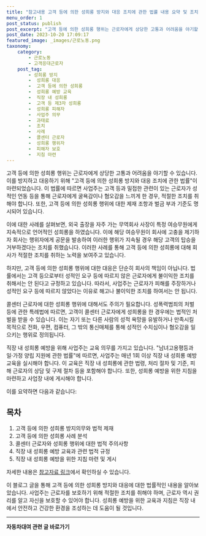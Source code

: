 ```yaml
---
title: "참고내용 고객 등에 의한 성희롱 방지와 대응 조치에 관한 법률 내용 요약 및 조치 방법"
menu_order: 1
post_status: publish
post_excerpt: "고객 등에 의한 성희롱 행위는 근로자에게 상당한 고통과 어려움을 야기할 수 있습니다. 이를 방지하고 대응하기 위해 "고객 등에 의한 성희롱 방지와 대응 조치에 관한 법률"이 마련되었습니다. 이 법률에 따르면 사업주는 고객 등과 밀접한 관련이 있는 근로자가 성적인 언동 등을 통해 근로자에게 굴욕감이나 혐오감을 느끼게 한 경우, 적절한 조치를 취해야 합니다. 또한, 고객 등에 의한 성희롱 행위에 대한 제재 조항과 벌금 부과 기준도 명시되어 있습니다."
post_date: 2023-10-20 17:09:17
featured_image: _images/근로노동.png
taxonomy:
    category:
        - 근로노동
        - 고객응대근로자
    post_tag:
        - 성희롱 방지
        -  성희롱 대응
        -  고객 등에 의한 성희롱
        -  성희롱 예방 교육
        -  직장 내 성희롱
        -  고객 등 제3자 성희롱
        -  성희롱 피해자
        -  사업주 의무
        -  과태료
        -  조치
        -  사례
        -  콜센터 근로자
        -  성희롱 행위자
        -  피해자 보호
        -  지침 마련
---
```



고객 등에 의한 성희롱 행위는 근로자에게 상당한 고통과 어려움을 야기할 수 있습니다. 이를 방지하고 대응하기 위해 "고객 등에 의한 성희롱 방지와 대응 조치에 관한 법률"이 마련되었습니다. 이 법률에 따르면 사업주는 고객 등과 밀접한 관련이 있는 근로자가 성적인 언동 등을 통해 근로자에게 굴욕감이나 혐오감을 느끼게 한 경우, 적절한 조치를 취해야 합니다. 또한, 고객 등에 의한 성희롱 행위에 대한 제재 조항과 벌금 부과 기준도 명시되어 있습니다.

이에 대한 사례를 살펴보면, 외국 출장을 자주 가는 무역회사 사장이 특정 여승무원에게 지속적으로 언어적인 성희롱을 하였습니다. 이에 해당 여승무원이 회사에 고충을 제기하자 회사는 행위자에게 공문을 발송하여 이러한 행위가 지속될 경우 해당 고객의 탑승을 거부하겠다는 조치를 취했습니다. 이러한 사례를 통해 고객 등에 의한 성희롱에 대해 회사가 적절한 조치를 취하는 노력을 보여주고 있습니다.

하지만, 고객 등에 의한 성희롱 행위에 대한 대응은 단순히 회사의 책임이 아닙니다. 법률에서는 고객 등으로부터 성적인 요구 등에 따르지 않은 근로자에게 불이익한 조치를 취해서는 안 된다고 규정하고 있습니다. 따라서, 사업주는 근로자가 피해를 주장하거나 성적인 요구 등에 따르지 않았다는 이유로 해고나 불이익한 조치를 하여서는 안 됩니다.

콜센터 근로자에 대한 성희롱 행위에 대해서도 주의가 필요합니다. 성폭력범죄의 처벌 등에 관한 특례법에 따르면, 고객이 콜센터 근로자에게 성희롱을 한 경우에는 법적인 처벌을 받을 수 있습니다. 이는 자기 또는 다른 사람의 성적 욕망을 유발하거나 만족시킬 목적으로 전화, 우편, 컴퓨터, 그 밖의 통신매체를 통해 성적인 수치심이나 혐오감을 일으키는 행위로 정의됩니다.

직장 내 성희롱 예방을 위해 사업주는 교육 의무를 가지고 있습니다. "남녀고용평등과 일·가정 양립 지원에 관한 법률"에 따르면, 사업주는 매년 1회 이상 직장 내 성희롱 예방 교육을 실시해야 합니다. 이 교육은 직장 내 성희롱에 관한 법령, 처리 절차 및 기준, 피해 근로자의 상담 및 구제 절차 등을 포함해야 합니다. 또한, 성희롱 예방을 위한 지침을 마련하고 사업장 내에 게시해야 합니다.

이를 요약하면 다음과 같습니다:

## 목차
1. 고객 등에 의한 성희롱 방지의무와 법적 제재
2. 고객 등에 의한 성희롱 사례 분석
3. 콜센터 근로자와 성희롱 행위에 대한 법적 주의사항
4. 직장 내 성희롱 예방 교육과 관련 법적 규정
5. 직장 내 성희롱 예방을 위한 지침 마련 및 게시

자세한 내용은 [참고자료 링크](링크)에서 확인하실 수 있습니다.

이 블로그 글을 통해 고객 등에 의한 성희롱 방지와 대응에 대한 법률적인 내용을 알아보았습니다. 사업주는 근로자를 보호하기 위해 적절한 조치를 취해야 하며, 근로자 역시 권리를 알고 자신을 보호할 수 있어야 합니다. 성희롱 예방을 위한 교육과 지침은 직장 내에서 안전하고 건강한 환경을 조성하는 데 도움이 될 것입니다.
<!-- wp:separator -->
<hr class="wp-block-separator has-alpha-channel-opacity"/>
<!-- /wp:separator -->

<!-- wp:group {"backgroundColor":"base","layout":{"type":"constrained"}} -->
<div class="wp-block-group has-base-background-color has-background"><!-- wp:paragraph {"align":"center","fontSize":"medium"} -->
<p class="has-text-align-center has-large-font-size"><strong>자동차대여 관련 글 바로가기</strong></p>
<!-- /wp:paragraph -->


<!-- wp:latest-posts
{"categories":[{"id":1513,"count":19,"description":"","link":"https://uknowlaw.com/category/%ec%9e%90%eb%8f%99%ec%b0%a8%eb%8c%80%ec%97%ac/","name":"자동차대여","slug":"자동차대여","taxonomy":"category","parent":0,"meta":[],"_links":{"self":[{"href":"https://uknowlaw.com/wp-json/wp/v2/categories/1513"}],"collection":[{"href":"https://uknowlaw.com/wp-json/wp/v2/categories"}],"about":[{"href":"https://uknowlaw.com/wp-json/wp/v2/taxonomies/category"}],"wp:post_type":[{"href":"https://uknowlaw.com/wp-json/wp/v2/posts?categories=1513"}],"curies":[{"name":"wp","href":"https://api.w.org/{rel}","templated":true}]}}],"postsToShow":100,"excerptLength":28,"postLayout":"grid","columns":2,"featuredImageAlign":"left","featuredImageSizeSlug":"large","fontSize":"small"} /--></div>
<!-- /wp:group -->